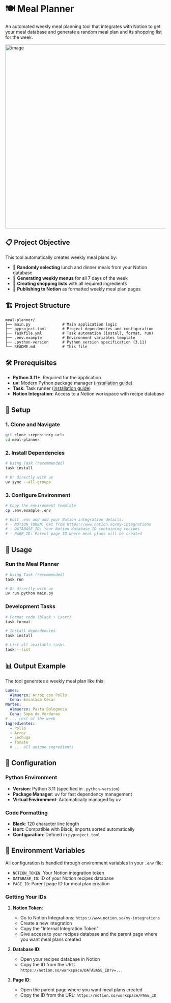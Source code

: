 # 🍽️ Meal Planner

An automated weekly meal planning tool that integrates with Notion to get your meal database and generate a random meal plan and its shopping list for the week.

<img width="1322" height="578" alt="image" src="https://github.com/user-attachments/assets/9f0bc6b9-a3fb-4a37-a79d-5e19c61ffbc3" />


## 📋 Project Objective

This tool automatically creates weekly meal plans by:

- 🎲 **Randomly selecting** lunch and dinner meals from your Notion database
- 📅 **Generating weekly menus** for all 7 days of the week
- 🛒 **Creating shopping lists** with all required ingredients
- 📝 **Publishing to Notion** as formatted weekly meal plan pages

## 🏗️ Project Structure

```
meal-planner/
├── main.py              # Main application logic
├── pyproject.toml       # Project dependencies and configuration
├── Taskfile.yml         # Task automation (install, format, run)
├── .env.example         # Environment variables template
├── .python-version      # Python version specification (3.11)
└── README.md            # This file
```

## 🛠️ Prerequisites

- **Python 3.11+**: Required for the application
- **uv**: Modern Python package manager ([installation guide](https://docs.astral.sh/uv/getting-started/installation/))
- **Task**: Task runner ([installation guide](https://taskfile.dev/installation/))
- **Notion Integration**: Access to a Notion workspace with recipe database

## 🚀 Setup

### 1. Clone and Navigate

```bash
git clone <repository-url>
cd meal-planner
```

### 2. Install Dependencies

```bash
# Using Task (recommended)
task install

# Or directly with uv
uv sync --all-groups
```

### 3. Configure Environment

```bash
# Copy the environment template
cp .env.example .env

# Edit .env and add your Notion integration details:
# - NOTION_TOKEN: Get from https://www.notion.so/my-integrations
# - DATABASE_ID: Your Notion database ID containing recipes
# - PAGE_ID: Parent page ID where meal plans will be created
```

## 🎯 Usage

### Run the Meal Planner

```bash
# Using Task (recommended)
task run

# Or directly with uv
uv run python main.py
```

### Development Tasks

```bash
# Format code (black + isort)
task format

# Install dependencies
task install

# List all available tasks
task --list
```

## 📊 Output Example

The tool generates a weekly meal plan like this:

```yaml
Lunes:
  Almuerzo: Arroz con Pollo
  Cena: Ensalada César
Martes:
  Almuerzo: Pasta Bolognesa
  Cena: Sopa de Verduras
# ... rest of the week
Ingredientes:
  - Pollo
  - Arroz
  - Lechuga
  - Tomate
  # ... all unique ingredients
```

## 🔧 Configuration

### Python Environment

- **Version**: Python 3.11 (specified in `.python-version`)
- **Package Manager**: uv for fast dependency management
- **Virtual Environment**: Automatically managed by uv

### Code Formatting

- **Black**: 120 character line length
- **Isort**: Compatible with Black, imports sorted automatically
- **Configuration**: Defined in `pyproject.toml`

## 📝 Environment Variables

All configuration is handled through environment variables in your `.env` file:

- `NOTION_TOKEN`: Your Notion integration token
- `DATABASE_ID`: ID of your Notion recipes database
- `PAGE_ID`: Parent page ID for meal plan creation

### Getting Your IDs

1. **Notion Token**:
   - Go to Notion Integrations: `https://www.notion.so/my-integrations`
   - Create a new integration
   - Copy the "Internal Integration Token"
   - Give access to your recipes database and the parent page where you want meal plans created

2. **Database ID**:
   - Open your recipes database in Notion
   - Copy the ID from the URL: `https://notion.so/workspace/DATABASE_ID?v=...`

3. **Page ID**:
   - Open the parent page where you want meal plans created
   - Copy the ID from the URL: `https://notion.so/workspace/PAGE_ID`

